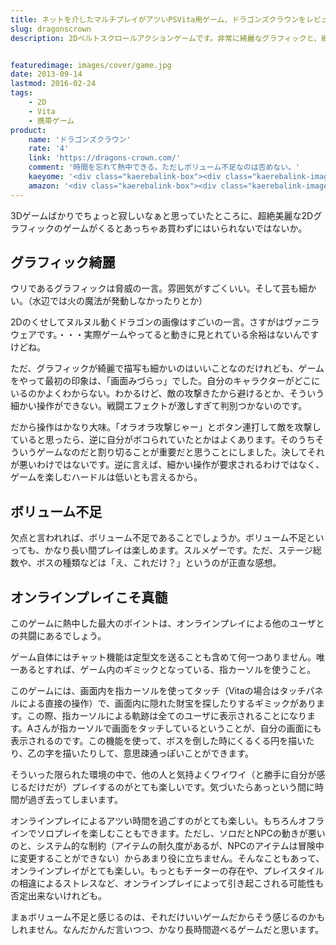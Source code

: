```yaml
---
title: ネットを介したマルチプレイがアツいPSVita用ゲーム、ドラゴンズクラウンをレビュー
slug: dragonscrown
description: 2Dベルトスクロールアクションゲームです。非常に綺麗なグラフィックと、細かな描写が特徴です。オンライン通信による多人数同時プレイが可能で、みんなでわいわいやるのが楽しいゲームです。相変わらず料理の描写が気合入っていて、とてもうまそうです。


featuredimage: images/cover/game.jpg
date: 2013-09-14
lastmod: 2016-02-24
tags: 
    - 2D
    - Vita
    - 携帯ゲーム
product:
    name: 'ドラゴンズクラウン'
    rate: '4'
    link: 'https://dragons-crown.com/'
    comment: '時間を忘れて熱中できる。ただしボリューム不足なのは否めない。'
    kaeyome: '<div class="kaerebalink-box"><div class="kaerebalink-image"><a href="https://www.amazon.co.jp/exec/obidos/ASIN/B00BY0209Y/illusionspace-22/ref=nosim/" rel="nofollow" target="_blank"><img src="https://ecx.images-amazon.com/images/I/61-nKdo6BwL._SL160_.jpg" style="border: none;" /></a></div><div class="kaerebalink-info"><div class="kaerebalink-name"><a href="https://www.amazon.co.jp/exec/obidos/ASIN/B00BY0209Y/illusionspace-22/ref=nosim/" rel="nofollow" target="_blank">ドラゴンズクラウン</a><div class="kaerebalink-powered-date">posted with <a href="https://kaereba.com" rel="nofollow" target="_blank">カエレバ</a></div></div><div class="kaerebalink-detail"> アトラス 2013-07-25    </div><div class="kaerebalink-link1"><div class="shoplinkamazon"><a href="https://www.amazon.co.jp/gp/search?keywords=%83h%83%89%83S%83%93%83Y%83N%83%89%83E%83%93%20PS%20vita&__mk_ja_JP=%83J%83%5E%83J%83i&tag=illusionspace-22" rel="nofollow" target="_blank" title="アマゾン" >Amazonで購入</a></div><div class="shoplinkrakuten"><a href="https://hb.afl.rakuten.co.jp/hgc/0e95387f.f2aef20d.0e953880.25e412bd/?pc=http%3A%2F%2Fsearch.rakuten.co.jp%2Fsearch%2Fmall%2F%25E3%2583%2589%25E3%2583%25A9%25E3%2582%25B4%25E3%2583%25B3%25E3%2582%25BA%25E3%2582%25AF%25E3%2583%25A9%25E3%2582%25A6%25E3%2583%25B3%2520PS%2520vita%2F-%2Ff.1-p.1-s.1-sf.0-st.A-v.2%3Fx%3D0%26scid%3Daf_ich_link_urltxt%26m%3Dhttp%3A%2F%2Fm.rakuten.co.jp%2F" rel="nofollow" target="_blank" title="楽天市場" >楽天市場で購入</a></div></div></div><div class="booklink-footer" style="clear: left"></div></div>'
    amazon: '<div class="kaerebalink-box"><div class="kaerebalink-image"><a href="https://www.amazon.co.jp/exec/obidos/ASIN/B00BY0209Y/illusionspace-22/ref=nosim/" rel="nofollow" target="_blank"><img src="https://ecx.images-amazon.com/images/I/61-nKdo6BwL._SL160_.jpg" style="border: none;" /></a></div><div class="kaerebalink-info"><div class="kaerebalink-name"><a href="https://www.amazon.co.jp/exec/obidos/ASIN/B00BY0209Y/illusionspace-22/ref=nosim/" rel="nofollow" target="_blank">ドラゴンズクラウン</a><div class="kaerebalink-powered-date">posted with <a href="https://kaereba.com" rel="nofollow" target="_blank">カエレバ</a></div></div><div class="kaerebalink-detail"> アトラス 2013-07-25    </div><div class="kaerebalink-link1"><div class="shoplinkamazon"><a href="https://www.amazon.co.jp/gp/search?keywords=%83h%83%89%83S%83%93%83Y%83N%83%89%83E%83%93&__mk_ja_JP=%83J%83%5E%83J%83i&tag=illusionspace-22" rel="nofollow" target="_blank" title="アマゾン" >Amazonで探す</a></div><div class="shoplinkrakuten"><a href="https://hb.afl.rakuten.co.jp/hgc/0e95387f.f2aef20d.0e953880.25e412bd/?pc=http%3A%2F%2Fsearch.rakuten.co.jp%2Fsearch%2Fmall%2F%25E3%2583%2589%25E3%2583%25A9%25E3%2582%25B4%25E3%2583%25B3%25E3%2582%25BA%25E3%2582%25AF%25E3%2583%25A9%25E3%2582%25A6%25E3%2583%25B3%2F-%2Ff.1-p.1-s.1-sf.0-st.A-v.2%3Fx%3D0%26scid%3Daf_ich_link_urltxt%26m%3Dhttp%3A%2F%2Fm.rakuten.co.jp%2F" rel="nofollow" target="_blank" title="楽天市場" >楽天市場で探す</a></div><div class="shoplinkyahoo"><a href="https://atq.ck.valuecommerce.com/servlet/atq/referral?sid=2219441&pid=877935733&vcptn=shpg%2Fp%2FbJklbh6QH6IgN9lcoN5ofw--&vc_url=http%3A%2F%2Fshopping.search.yahoo.co.jp%2Fsearch%3FuIv%3Don%26ei%3DUTF-8%26tab_ex%3Dcommerce%26slider%3D0%26va%3D%25E3%2583%2589%25E3%2583%25A9%25E3%2582%25B4%25E3%2583%25B3%25E3%2582%25BA%25E3%2582%25AF%25E3%2583%25A9%25E3%2582%25A6%25E3%2583%25B3" rel="nofollow"  target="_blank" title="Yahooショッピング" >Yahooショッピングで探す<img src="https://atq.ad.valuecommerce.com/servlet/atq/gifbanner?sid=2219441&pid=877935733" height="1" width="1" border="0"></a></div><div class="shoplinkyahooAuc"><a href="https://atq.ck.valuecommerce.com/servlet/atq/referral?sid=2219441&pid=877775177&vcptn=auct%2Fp%2FbJklbh6QH6IgN9lcoN5ofw--&vc_url=http%3A%2F%2Fauctions.search.yahoo.co.jp%2Fsearch%3Fvo%3D%26ve%3D%26auccat%3D0%26aucminprice%3D%26aucmaxprice%3D%26aucmin_bidorbuy_price%3D%26aucmax_bidorbuy_price%3D%26loc_cd%3D0%26abatch%3D0%26istatus%3D0%26filtered%3D1%26ei%3DUTF-8%26tab_ex%3Dcommerce%26va%3D%25E3%2583%2589%25E3%2583%25A9%25E3%2582%25B4%25E3%2583%25B3%25E3%2582%25BA%25E3%2582%25AF%25E3%2583%25A9%25E3%2582%25A6%25E3%2583%25B3" rel="nofollow" target="_blank" title="ヤフオク!" >ヤフオク!で探す<img src="https://atq.ad.valuecommerce.com/servlet/atq/gifbanner?sid=2219441&pid=877775177" height="1" width="1" border="0"></a></div><div class="shoplinkseven"><a href="https://px.a8.net/svt/ejp?a8mat=25XWQ0+2NUTY2+2N1Y+5ZEMP&a8ejpredirect=http%3A%2F%2Fwww.7netshopping.jp%2Frelay%2Faffiliate%2FAnotherCompanyEntrance%2F%3FA8_PID%3Ds00000012319001%26VIEW_URL%3Dhttp%253A%252F%252Fwww.7netshopping.jp%252Fall%252Fsearch_result%252F-%252Fbprice%252Foff%252Fsort%252F0%252Fkword_in%252F%2525E3%252583%252589%2525E3%252583%2525A9%2525E3%252582%2525B4%2525E3%252583%2525B3%2525E3%252582%2525BA%2525E3%252582%2525AF%2525E3%252583%2525A9%2525E3%252582%2525A6%2525E3%252583%2525B3%252FallGoods%252Fon%252Fsubmit.x%252F30%252Fdisp_result%252F1%252Fsubmit.y%252F9%252Fprvlg%252Foff%252Fnobuy%252Fon%252FsetProduct%252Foff%252Foop%252Fon%252Fctgy%252Fall%252FfromKeywordSearch%252Ftrue" rel="nofollow" target="_blank" title="セブンネットショッピング" >7netで探す</a></div></div></div></div>'
---
```


3Dゲームばかりでちょっと寂しいなぁと思っていたところに、超絶美麗な2Dグラフィックのゲームがくるとあっちゃあ買わずにはいられないではないか。


## グラフィック綺麗


ウリであるグラフィックは脅威の一言。雰囲気がすごくいい。そして芸も細かい。（水辺では火の魔法が発動しなかったりとか）

2Dのくせしてヌルヌル動くドラゴンの画像はすごいの一言。さすがはヴァニラウェアです。・・・実際ゲームやってると動きに見とれている余裕はないんですけどね。

ただ、グラフィックが綺麗で描写も細かいのはいいことなのだけれども、ゲームをやって最初の印象は、「画面みづらっ」でした。自分のキャラクターがどこにいるのかよくわからない。わかるけど、敵の攻撃きたから避けるとか、そういう細かい操作ができない。戦闘エフェクトが激しすぎて判別つかないのです。

だから操作はかなり大味。「オラオラ攻撃じゃー」とボタン連打して敵を攻撃していると思ったら、逆に自分がボコられていたとかはよくあります。そのうちそういうゲームなのだと割り切ることが重要だと思うことにしました。決してそれが悪いわけではないです。逆に言えば、細かい操作が要求されるわけではなく、ゲームを楽しむハードルは低いとも言えるから。


## ボリューム不足


欠点と言われれば、ボリューム不足であることでしょうか。ボリューム不足といっても、かなり長い間プレイは楽しめます。スルメゲーです。ただ、ステージ総数や、ボスの種類などは「え、これだけ？」というのが正直な感想。


## オンラインプレイこそ真髄


このゲームに熱中した最大のポイントは、オンラインプレイによる他のユーザとの共闘にあるでしょう。

ゲーム自体にはチャット機能は定型文を送ることも含めて何一つありません。唯一あるとすれば、ゲーム内のギミックとなっている、指カーソルを使うこと。

このゲームには、画面内を指カーソルを使ってタッチ（Vitaの場合はタッチパネルによる直接の操作）で、画面内に隠れた財宝を探したりするギミックがあります。この際、指カーソルによる軌跡は全てのユーザに表示されることになります。Aさんが指カーソルで画面をタッチしているということが、自分の画面にも表示されるのです。この機能を使って、ボスを倒した時にくるくる円を描いたり、乙の字を描いたりして、意思疎通っぽいことができます。

そういった限られた環境の中で、他の人と気持よくワイワイ（と勝手に自分が感じるだけだが）プレイするのがとても楽しいです。気づいたらあっという間に時間が過ぎ去ってしまいます。

オンラインプレイによるアツい時間を過ごすのがとても楽しい。もちろんオフラインでソロプレイを楽しむこともできます。ただし、ソロだとNPCの動きが悪いのと、システム的な制約（アイテムの耐久度があるが、NPCのアイテムは冒険中に変更することができない）からあまり役に立ちません。そんなこともあって、オンラインプレイがとても楽しい。もっともチーターの存在や、プレイスタイルの相違によるストレスなど、オンラインプレイによって引き起こされる可能性も否定出来ないけれども。

まぁボリューム不足と感じるのは、それだけいいゲームだからそう感じるのかもしれません。なんだかんだ言いつつ、かなり長時間遊べるゲームだと思います。


  